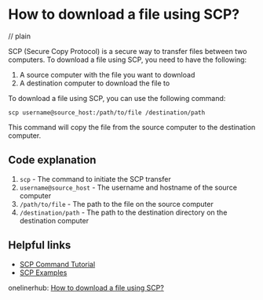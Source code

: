 # How to download a file using SCP?
// plain

SCP (Secure Copy Protocol) is a secure way to transfer files between two computers. To download a file using SCP, you need to have the following:

1. A source computer with the file you want to download
2. A destination computer to download the file to

To download a file using SCP, you can use the following command:

```
scp username@source_host:/path/to/file /destination/path
```

This command will copy the file from the source computer to the destination computer.

## Code explanation


1. `scp` - The command to initiate the SCP transfer
2. `username@source_host` - The username and hostname of the source computer
3. `/path/to/file` - The path to the file on the source computer
4. `/destination/path` - The path to the destination directory on the destination computer

## Helpful links

- [SCP Command Tutorial](https://www.ssh.com/ssh/scp)
- [SCP Examples](https://www.cyberciti.biz/faq/linux-unix-scp-command-examples/)

onelinerhub: [How to download a file using SCP?](https://onelinerhub.com/scp/how-to-download-a-file-using-scp)
